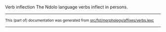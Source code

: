 Verb inflection
The Ndolo language verbs inflect in persons.

* * *

<small>This (part of) documentation was generated from [src/fst/morphology/affixes/verbs.lexc](https://github.com/giellalt/lang-ndl/blob/main/src/fst/morphology/affixes/verbs.lexc)</small>

---

